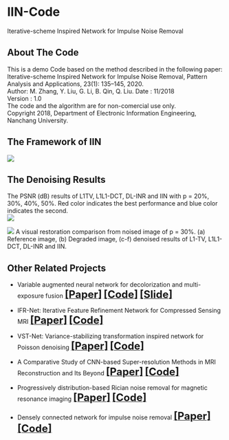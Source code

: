 # IIN-Code
Iterative-scheme Inspired Network for Impulse Noise Removal  
## About The Code
This is a demo Code based on the method described in the following paper:   
Iterative-scheme Inspired Network for Impulse Noise Removal, Pattern Analysis and Applications, 23(1): 135–145, 2020.  
Author: M. Zhang, Y. Liu, G. Li, B. Qin, Q. Liu.
Date : 11/2018  
Version : 1.0   
The code and the algorithm are for non-comercial use only.   
Copyright 2018, Department of Electronic Information Engineering, Nanchang University.   


## The Framework of IIN
![](./figs/fig1.png)   
 
## The Denoising Results
The PSNR (dB) results of L1TV, L1L1-DCT, DL-INR and IIN with p = 20%, 30%, 40%, 50%. Red color indicates the best performance and blue color indicates the second.  
![](./figs/tab1.jpg)   


![](./figs/fig6.png) 
A visual restoration comparison from noised image of p = 30%.  (a) Reference image, (b) Degraded image, (c-f) denoised results of L1-TV, L1L1-DCT, DL-INR and IIN.





## Other Related Projects
  * Variable augmented neural network for decolorization and multi-exposure fusion [<font size=5>**[Paper]**</font>](https://www.sciencedirect.com/science/article/abs/pii/S1566253517305298)   [<font size=5>**[Code]**</font>](https://github.com/yqx7150/DecolorNet_FusionNet_code)   [<font size=5>**[Slide]**</font>](https://github.com/yqx7150/EDAEPRec/tree/master/Slide)
  
  * IFR-Net: Iterative Feature Refinement Network for Compressed Sensing MRI [<font size=5>**[Paper]**</font>](https://ieeexplore.ieee.org/document/8918016)   [<font size=5>**[Code]**</font>](https://github.com/yqx7150/IFR-Net-Code)

  * VST-Net: Variance-stabilizing transformation inspired network for Poisson denoising [<font size=5>**[Paper]**</font>](https://www.sciencedirect.com/science/article/pii/S1047320319301439)   [<font size=5>**[Code]**</font>](https://github.com/yqx7150/VST-Net)
  
  * A Comparative Study of CNN-based Super-resolution Methods in MRI Reconstruction and Its Beyond [<font size=5>**[Paper]**</font>](https://sciencedirect.xilesou.top/science/article/abs/pii/S0923596519302358)   [<font size=5>**[Code]**</font>](https://github.com/yqx7150/DCCN)  
 
  * Progressively distribution-based Rician noise removal for magnetic resonance imaging [<font size=5>**[Paper]**</font>](http://archive.ismrm.org/2018/0773.html)   [<font size=5>**[Code]**</font>](https://github.com/yqx7150/RicianNet)

  * Densely connected network for impulse noise removal [<font size=5>**[Paper]**</font>](https://link.springer.com/article/10.1007%2Fs10044-020-00871-y)   [<font size=5>**[Code]**</font>](https://github.com/yqx7150/DNINR)
